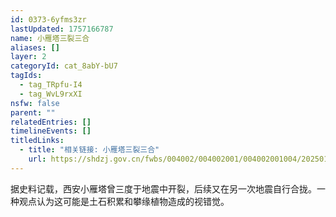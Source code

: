 ```yaml
---
id: 0373-6yfms3zr
lastUpdated: 1757166787
name: 小雁塔三裂三合
aliases: []
layer: 2
categoryId: cat_8abY-bU7
tagIds:
  - tag_TRpfu-I4
  - tag_WvL9rxXI
nsfw: false
parent: ""
relatedEntries: []
timelineEvents: []
titledLinks:
  - title: "相关链接: 小雁塔三裂三合"
    url: https://shdzj.gov.cn/fwbs/004002/004002001/004002001004/20250123/4f667a5f-82b8-4ab0-bf7b-e68f4f54f140.html
---
```


据史料记载，西安小雁塔曾三度于地震中开裂，后续又在另一次地震自行合拢。一种观点认为这可能是土石积累和攀缘植物造成的视错觉。